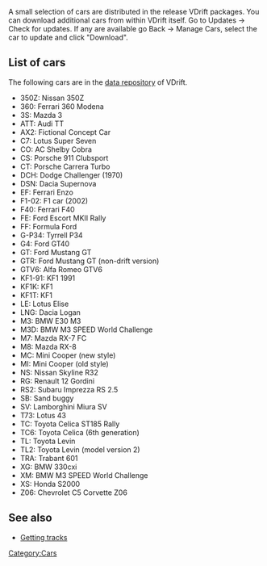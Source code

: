 A small selection of cars are distributed in the release VDrift packages. You can download additional cars from within VDrift itself. Go to Updates -&gt; Check for updates. If any are available go Back -&gt; Manage Cars, select the car to update and click "Download".

List of cars
------------

The following cars are in the [data repository](http://sourceforge.net/p/vdrift/code/HEAD/tree/vdrift-data/cars/) of VDrift.
-   350Z: Nissan 350Z
-   360: Ferrari 360 Modena
-   3S: Mazda 3
-   ATT: Audi TT
-   AX2: Fictional Concept Car
-   C7: Lotus Super Seven
-   CO: AC Shelby Cobra
-   CS: Porsche 911 Clubsport
-   CT: Porsche Carrera Turbo
-   DCH: Dodge Challenger (1970)
-   DSN: Dacia Supernova
-   EF: Ferrari Enzo
-   F1-02: F1 car (2002)
-   F40: Ferrari F40
-   FE: Ford Escort MKII Rally
-   FF: Formula Ford
-   G-P34: Tyrrell P34
-   G4: Ford GT40
-   GT: Ford Mustang GT
-   GTR: Ford Mustang GT (non-drift version)
-   GTV6: Alfa Romeo GTV6
-   KF1-91: KF1 1991
-   KF1K: KF1
-   KF1T: KF1
-   LE: Lotus Elise
-   LNG: Dacia Logan
-   M3: BMW E30 M3
-   M3D: BMW M3 SPEED World Challenge
-   M7: Mazda RX-7 FC
-   M8: Mazda RX-8
-   MC: Mini Cooper (new style)
-   MI: Mini Cooper (old style)
-   NS: Nissan Skyline R32
-   RG: Renault 12 Gordini
-   RS2: Subaru Imprezza RS 2.5
-   SB: Sand buggy
-   SV: Lamborghini Miura SV
-   T73: Lotus 43
-   TC: Toyota Celica ST185 Rally
-   TC6: Toyota Celica (6th generation)
-   TL: Toyota Levin
-   TL2: Toyota Levin (model version 2)
-   TRA: Trabant 601
-   XG: BMW 330cxi
-   XM: BMW M3 SPEED World Challenge
-   XS: Honda S2000
-   Z06: Chevrolet C5 Corvette Z06

See also
--------

-   [Getting tracks](Getting_tracks.md)

<Category:Cars>
